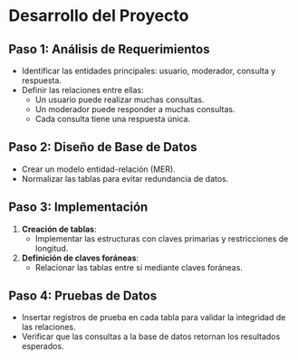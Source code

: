# Desarrollo del Proyecto  

## Paso 1: Análisis de Requerimientos  
- Identificar las entidades principales: usuario, moderador, consulta y respuesta.  
- Definir las relaciones entre ellas:  
  - Un usuario puede realizar muchas consultas.  
  - Un moderador puede responder a muchas consultas.  
  - Cada consulta tiene una respuesta única.

## Paso 2: Diseño de Base de Datos  
- Crear un modelo entidad-relación (MER).  
- Normalizar las tablas para evitar redundancia de datos.  

## Paso 3: Implementación  
1. **Creación de tablas**:  
   - Implementar las estructuras con claves primarias y restricciones de longitud.  
2. **Definición de claves foráneas**:  
   - Relacionar las tablas entre sí mediante claves foráneas.  

## Paso 4: Pruebas de Datos  
- Insertar registros de prueba en cada tabla para validar la integridad de las relaciones.  
- Verificar que las consultas a la base de datos retornan los resultados esperados.  
